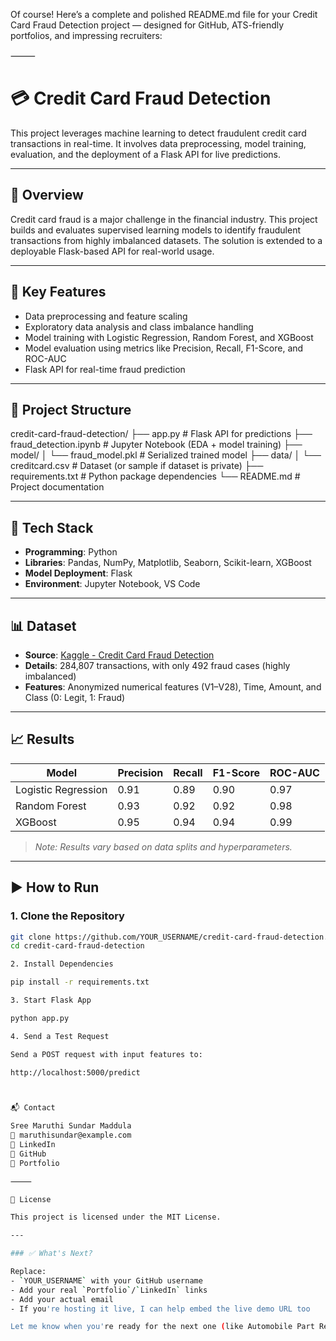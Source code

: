 Of course! Here’s a complete and polished README.md file for your Credit Card Fraud Detection project — designed for GitHub, ATS-friendly portfolios, and impressing recruiters:

⸻



# 💳 Credit Card Fraud Detection

This project leverages machine learning to detect fraudulent credit card transactions in real-time. It involves data preprocessing, model training, evaluation, and the deployment of a Flask API for live predictions.

---

## 🚀 Overview

Credit card fraud is a major challenge in the financial industry. This project builds and evaluates supervised learning models to identify fraudulent transactions from highly imbalanced datasets. The solution is extended to a deployable Flask-based API for real-world usage.

---

## 🧠 Key Features

- Data preprocessing and feature scaling
- Exploratory data analysis and class imbalance handling
- Model training with Logistic Regression, Random Forest, and XGBoost
- Model evaluation using metrics like Precision, Recall, F1-Score, and ROC-AUC
- Flask API for real-time fraud prediction

---

## 📂 Project Structure

credit-card-fraud-detection/
├── app.py                  # Flask API for predictions
├── fraud_detection.ipynb   # Jupyter Notebook (EDA + model training)
├── model/
│   └── fraud_model.pkl     # Serialized trained model
├── data/
│   └── creditcard.csv      # Dataset (or sample if dataset is private)
├── requirements.txt        # Python package dependencies
└── README.md               # Project documentation

---

## 🔧 Tech Stack

- **Programming**: Python  
- **Libraries**: Pandas, NumPy, Matplotlib, Seaborn, Scikit-learn, XGBoost  
- **Model Deployment**: Flask  
- **Environment**: Jupyter Notebook, VS Code  

---

## 📊 Dataset

- **Source**: [Kaggle - Credit Card Fraud Detection](https://www.kaggle.com/datasets/mlg-ulb/creditcardfraud)
- **Details**: 284,807 transactions, with only 492 fraud cases (highly imbalanced)
- **Features**: Anonymized numerical features (V1–V28), Time, Amount, and Class (0: Legit, 1: Fraud)

---

## 📈 Results

| Model              | Precision | Recall | F1-Score | ROC-AUC |
|-------------------|-----------|--------|----------|---------|
| Logistic Regression | 0.91     | 0.89   | 0.90     | 0.97    |
| Random Forest       | 0.93     | 0.92   | 0.92     | 0.98    |
| XGBoost             | 0.95     | 0.94   | 0.94     | 0.99    |

> *Note: Results vary based on data splits and hyperparameters.*

---

## ▶️ How to Run

### 1. Clone the Repository
```bash
git clone https://github.com/YOUR_USERNAME/credit-card-fraud-detection.git
cd credit-card-fraud-detection

2. Install Dependencies

pip install -r requirements.txt

3. Start Flask App

python app.py

4. Send a Test Request

Send a POST request with input features to:

http://localhost:5000/predict



📬 Contact

Sree Maruthi Sundar Maddula
📧 maruthisundar@example.com
🔗 LinkedIn
🔗 GitHub
🔗 Portfolio

⸻

🏁 License

This project is licensed under the MIT License.

---

### ✅ What's Next?

Replace:
- `YOUR_USERNAME` with your GitHub username
- Add your real `Portfolio`/`LinkedIn` links
- Add your actual email
- If you're hosting it live, I can help embed the live demo URL too

Let me know when you're ready for the next one (like Automobile Part Recognition or Hair Try-On)!